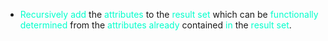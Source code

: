 - <span style="color:#00ffcc">Recursively</span> <span style="color:#00ffcc">add</span> the <span style="color:#00ffcc">attributes</span> to the <span style="color:#00ffcc">result set</span> which can be <span style="color:#00ffcc">functionally determined</span> from the <span style="color:#00ffcc">attributes already</span> contained <span style="color:#00ffcc">in</span> the <span style="color:#00ffcc">result set</span>.